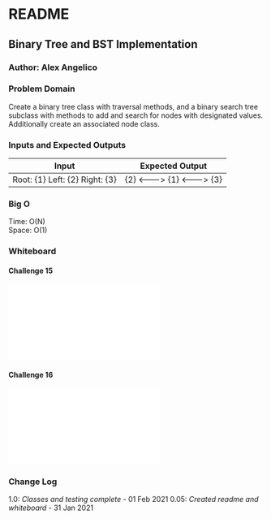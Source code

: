 # README

## Binary Tree and BST Implementation

### Author: Alex Angelico

### Problem Domain

Create a binary tree class with traversal methods, and a binary search tree subclass with methods to add and search for nodes with designated values. Additionally create an associated node class.

### Inputs and Expected Outputs

Input | Expected Output
----- | ---------------
Root: {1} Left: {2} Right: {3} | {2} <---> {1} <---> {3}

### Big O

Time: O(N)  
Space: O(1)

### Whiteboard

#### Challenge 15

![Challenge 15 Whiteboard](whiteboard-15.py)

#### Challenge 16

![Challenge 16 Whiteboard](whiteboard-16.py)

### Change Log

1.0: *Classes and testing complete* - 01 Feb 2021
0.05: *Created readme and whiteboard* - 31 Jan 2021
